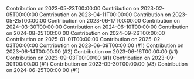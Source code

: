 Contribution on 2023-05-23T00:00:00
Contribution on 2023-02-05T00:00:00
Contribution on 2023-04-11T00:00:00
Contribution on 2023-05-25T00:00:00
Contribution on 2023-06-17T00:00:00
Contribution on 2024-03-30T00:00:00
Contribution on 2024-06-10T00:00:00
Contribution on 2024-08-25T00:00:00
Contribution on 2024-09-26T00:00:00
Contribution on 2025-01-01T00:00:00
Contribution on 2025-02-03T00:00:00
Contribution on 2023-06-09T00:00:00 (#1)
Contribution on 2023-06-14T00:00:00 (#2)
Contribution on 2023-06-16T00:00:00 (#1)
Contribution on 2023-09-03T00:00:00 (#1)
Contribution on 2023-09-30T00:00:00 (#1)
Contribution on 2023-09-30T00:00:00 (#3)
Contribution on 2024-06-25T00:00:00 (#1)
